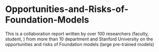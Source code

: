 # Opportunities-and-Risks-of-Foundation-Models
This is a collaboration report written by over 100 researchers (faculty, student,  )  from more than 10 department and Stanford University on the opportunities and risks of Foundation models (large pre-trained models) 
